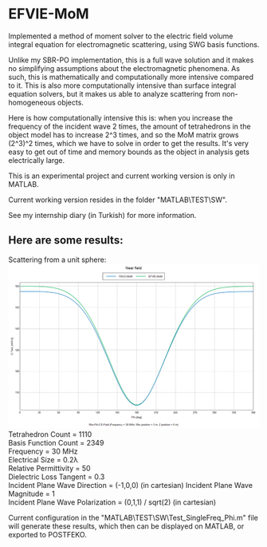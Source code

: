 # EFVIE-MoM

Implemented a method of moment solver to the electric field volume integral equation for electromagnetic scattering, using SWG basis functions.

Unlike my SBR-PO implementation, this is a full wave solution and it makes no simplifying assumptions about the electromagnetic phenomena. As such, this is mathematically and computationally more intensive compared to it. This is also more computationally intensive than surface integral equation solvers, but it makes us able to analyze scattering from non-homogeneous objects.

Here is how computationally intensive this is: when you increase the frequency of the incident wave 2 times, the amount of tetrahedrons in the object model has to increase 2^3 times, and so the MoM matrix grows (2^3)^2 times, which we have to solve in order to get the results. It's very easy to get out of time and memory bounds as the object in analysis gets electrically large.

This is an experimental project and current working version is only in MATLAB.

Current working version resides in the folder "MATLAB\TEST\SW".

See my internship diary (in Turkish) for more information.

## Here are some results:

Scattering from a unit sphere:  
<img src="img/result.png">  
Tetrahedron Count = 1110  
Basis Function Count = 2349  
Frequency = 30 MHz  
Electrical Size = 0.2λ  
Relative Permittivity = 50  
Dielectric Loss Tangent = 0.3  
Incident Plane Wave Direction = (-1,0,0) (in cartesian)
Incident Plane Wave Magnitude = 1  
Incident Plane Wave Polarization = (0,1,1) / sqrt(2) (in cartesian)

Current configuration in the "MATLAB\TEST\SW\Test_SingleFreq_Phi.m" file will generate these results, which then can be displayed on MATLAB, or exported to POSTFEKO.